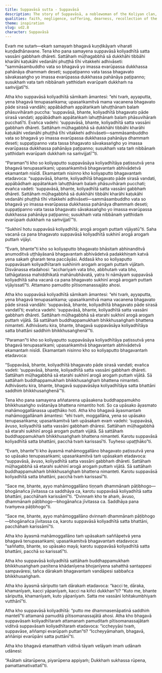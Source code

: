 ```yaml
---
title: Suppavāsā sutta - Suppavāsā
description: The story of Suppavāsā, a noblewoman of the Koliyan clan, who endures a difficult pregnancy and ultimately gives birth to a healthy son with the blessings of the Buddha. Overjoyed, she declares she would endure it again. The Buddha then utters a verse on how suffering, disguised as pleasure, overpowers the negligent.
qualities: faith, negligence, suffering, dearness, recollection of the Buddha, recollection of the Dhamma, recollection of the Saṅgha
theme: inspiration
slug: ud2.8
character: Suppavāsā
---
```


Evaṁ me sutaṁ—ekaṁ samayaṁ bhagavā kuṇḍikāyaṁ viharati kuṇḍadhānavane. Tena kho pana samayena suppavāsā koliyadhītā satta vassāni gabbhaṁ dhāreti. Sattāhaṁ mūḷhagabbhā sā dukkhāhi tibbāhi kharāhi kaṭukāhi vedanāhi phuṭṭhā tīhi vitakkehi adhivāseti: “sammāsambuddho vata so bhagavā yo imassa evarūpassa dukkhassa pahānāya dhammaṁ deseti; suppaṭipanno vata tassa bhagavato sāvakasaṅgho yo imassa evarūpassa dukkhassa pahānāya paṭipanno; susukhaṁ vata taṁ nibbānaṁ yatthidaṁ evarūpaṁ dukkhaṁ na saṁvijjatī”ti.

Atha kho suppavāsā koliyadhītā sāmikaṁ āmantesi: “ehi tvaṁ, ayyaputta, yena bhagavā tenupasaṅkama; upasaṅkamitvā mama vacanena bhagavato pāde sirasā vandāhi; appābādhaṁ appātaṅkaṁ lahuṭṭhānaṁ balaṁ phāsuvihāraṁ puccha: ‘suppavāsā, bhante, koliyadhītā bhagavato pāde sirasā vandati; appābādhaṁ appātaṅkaṁ lahuṭṭhānaṁ balaṁ phāsuvihāraṁ pucchatī’ti. Evañca vadehi: ‘suppavāsā, bhante, koliyadhītā satta vassāni gabbhaṁ dhāreti. Sattāhaṁ mūḷhagabbhā sā dukkhāhi tibbāhi kharāhi kaṭukāhi vedanāhi phuṭṭhā tīhi vitakkehi adhivāseti—sammāsambuddho vata so bhagavā yo imassa evarūpassa dukkhassa pahānāya dhammaṁ deseti; suppaṭipanno vata tassa bhagavato sāvakasaṅgho yo imassa evarūpassa dukkhassa pahānāya paṭipanno; susukhaṁ vata taṁ nibbānaṁ yatthidaṁ evarūpaṁ dukkhaṁ na saṁvijjatī’”ti.

“Paraman”ti kho so koliyaputto suppavāsāya koliyadhītāya paṭissutvā yena bhagavā tenupasaṅkami; upasaṅkamitvā bhagavantaṁ abhivādetvā ekamantaṁ nisīdi. Ekamantaṁ nisinno kho koliyaputto bhagavantaṁ etadavoca: “suppavāsā, bhante, koliyadhītā bhagavato pāde sirasā vandati, appābādhaṁ appātaṅkaṁ lahuṭṭhānaṁ balaṁ phāsuvihāraṁ pucchati; evañca vadeti: ‘suppavāsā, bhante, koliyadhītā satta vassāni gabbhaṁ dhāreti. Sattāhaṁ mūḷhagabbhā sā dukkhāhi tibbāhi kharāhi kaṭukāhi vedanāhi phuṭṭhā tīhi vitakkehi adhivāseti—sammāsambuddho vata so bhagavā yo imassa evarūpassa dukkhassa pahānāya dhammaṁ deseti; suppaṭipanno vata tassa bhagavato sāvakasaṅgho yo imassa evarūpassa dukkhassa pahānāya paṭipanno; susukhaṁ vata nibbānaṁ yatthidaṁ evarūpaṁ dukkhaṁ na saṁvijjatī’”ti.

“Sukhinī hotu suppavāsā koliyadhītā; arogā arogaṁ puttaṁ vijāyatū”ti. Saha vacanā ca pana bhagavato suppavāsā koliyadhītā sukhinī arogā arogaṁ puttaṁ vijāyi.

“Evaṁ, bhante”ti kho so koliyaputto bhagavato bhāsitaṁ abhinanditvā anumoditvā uṭṭhāyāsanā bhagavantaṁ abhivādetvā padakkhiṇaṁ katvā yena sakaṁ gharaṁ tena paccāyāsi. Addasā kho so koliyaputto suppavāsaṁ koliyadhītaraṁ sukhiniṁ arogaṁ arogaṁ puttaṁ vijātaṁ. Disvānassa etadahosi: “acchariyaṁ vata bho, abbhutaṁ vata bho, tathāgatassa mahiddhikatā mahānubhāvatā, yatra hi nāmāyaṁ suppavāsā koliyadhītā saha vacanā ca pana bhagavato sukhinī arogā arogaṁ puttaṁ vijāyissatī”ti. Attamano pamudito pītisomanassajāto ahosi.

Atha kho suppavāsā koliyadhītā sāmikaṁ āmantesi: “ehi tvaṁ, ayyaputta, yena bhagavā tenupasaṅkama; upasaṅkamitvā mama vacanena bhagavato pāde sirasā vandāhi: ‘suppavāsā, bhante, koliyadhītā bhagavato pāde sirasā vandatī’ti; evañca vadehi: ‘suppavāsā, bhante, koliyadhītā satta vassāni gabbhaṁ dhāreti. Sattāhaṁ mūḷhagabbhā sā etarahi sukhinī arogā arogaṁ puttaṁ vijātā. Sā sattāhaṁ buddhappamukhaṁ bhikkhusaṅghaṁ bhattena nimanteti. Adhivāsetu kira, bhante, bhagavā suppavāsāya koliyadhītāya satta bhattāni saddhiṁ bhikkhusaṅghenā’”ti.

“Paraman”ti kho so koliyaputto suppavāsāya koliyadhītāya paṭissutvā yena bhagavā tenupasaṅkami; upasaṅkamitvā bhagavantaṁ abhivādetvā ekamantaṁ nisīdi. Ekamantaṁ nisinno kho so koliyaputto bhagavantaṁ etadavoca:

“Suppavāsā, bhante, koliyadhītā bhagavato pāde sirasā vandati; evañca vadeti: ‘suppavāsā, bhante, koliyadhītā satta vassāni gabbhaṁ dhāreti. Sattāhaṁ mūḷhagabbhā sā etarahi sukhinī arogā arogaṁ puttaṁ vijātā. Sā sattāhaṁ buddhappamukhaṁ bhikkhusaṅghaṁ bhattena nimanteti. Adhivāsetu kira, bhante, bhagavā suppavāsāya koliyadhītāya satta bhattāni saddhiṁ bhikkhusaṅghenā’”ti.

Tena kho pana samayena aññatarena upāsakena buddhappamukho bhikkhusaṅgho svātanāya bhattena nimantito hoti. So ca upāsako āyasmato mahāmoggallānassa upaṭṭhāko hoti. Atha kho bhagavā āyasmantaṁ mahāmoggallānaṁ āmantesi: “ehi tvaṁ, moggallāna, yena so upāsako tenupasaṅkama; upasaṅkamitvā taṁ upāsakaṁ evaṁ vadehi: ‘suppavāsā, āvuso, koliyadhītā satta vassāni gabbhaṁ dhāresi. Sattāhaṁ mūḷhagabbhā sā etarahi sukhinī arogā arogaṁ puttaṁ vijātā. Sā sattāhaṁ buddhappamukhaṁ bhikkhusaṅghaṁ bhattena nimanteti. Karotu suppavāsā koliyadhītā satta bhattāni, pacchā tvaṁ karissasī’ti. Tuyheso upaṭṭhāko”ti.

“Evaṁ, bhante”ti kho āyasmā mahāmoggallāno bhagavato paṭissutvā yena so upāsako tenupasaṅkami; upasaṅkamitvā taṁ upāsakaṁ etadavoca: “suppavāsā, āvuso, koliyadhītā satta vassāni gabbhaṁ dhāreti. Sattāhaṁ mūḷhagabbhā sā etarahi sukhinī arogā arogaṁ puttaṁ vijātā. Sā sattāhaṁ buddhappamukhaṁ bhikkhusaṅghaṁ bhattena nimanteti. Karotu suppavāsā koliyadhītā satta bhattāni, pacchā tvaṁ karissasī”ti.

“Sace me, bhante, ayyo mahāmoggallāno tiṇṇaṁ dhammānaṁ pāṭibhogo—bhogānañca jīvitassa ca saddhāya ca, karotu suppavāsā koliyadhītā satta bhattāni, pacchāhaṁ karissāmī”ti. “Dvinnaṁ kho te ahaṁ, āvuso, dhammānaṁ pāṭibhogo—bhogānañca jīvitassa ca. Saddhāya pana tvaṁyeva pāṭibhogo”ti.

“Sace me, bhante, ayyo mahāmoggallāno dvinnaṁ dhammānaṁ pāṭibhogo—bhogānañca jīvitassa ca, karotu suppavāsā koliyadhītā satta bhattāni, pacchāhaṁ karissāmī”ti.

Atha kho āyasmā mahāmoggallāno taṁ upāsakaṁ saññāpetvā yena bhagavā tenupasaṅkami; upasaṅkamitvā bhagavantaṁ etadavoca: “saññatto, bhante, so upāsako mayā; karotu suppavāsā koliyadhītā satta bhattāni, pacchā so karissatī”ti.

Atha kho suppavāsā koliyadhītā sattāhaṁ buddhappamukhaṁ bhikkhusaṅghaṁ paṇītena khādanīyena bhojanīyena sahatthā santappesi sampavāresi, tañca dārakaṁ bhagavantaṁ vandāpesi sabbañca bhikkhusaṅghaṁ.

Atha kho āyasmā sāriputto taṁ dārakaṁ etadavoca: “kacci te, dāraka, khamanīyaṁ, kacci yāpanīyaṁ, kacci na kiñci dukkhan”ti? “Kuto me, bhante sāriputta, khamanīyaṁ, kuto yāpanīyaṁ. Satta me vassāni lohitakumbhiyaṁ vutthānī”ti.

Atha kho suppavāsā koliyadhītā: “putto me dhammasenāpatinā saddhiṁ mantetī”ti attamanā pamuditā pītisomanassajātā ahosi. Atha kho bhagavā suppavāsaṁ koliyadhītaraṁ attamanaṁ pamuditaṁ pītisomanassajātaṁ viditvā suppavāsaṁ koliyadhītaraṁ etadavoca: “iccheyyāsi tvaṁ, suppavāse, aññampi evarūpaṁ puttan”ti? “Iccheyyāmahaṁ, bhagavā, aññānipi evarūpāni satta puttānī”ti.

Atha kho bhagavā etamatthaṁ viditvā tāyaṁ velāyaṁ imaṁ udānaṁ udānesi:

“Asātaṁ sātarūpena,
piyarūpena appiyaṁ;
Dukkhaṁ sukhassa rūpena,
pamattamativattatī”ti.
